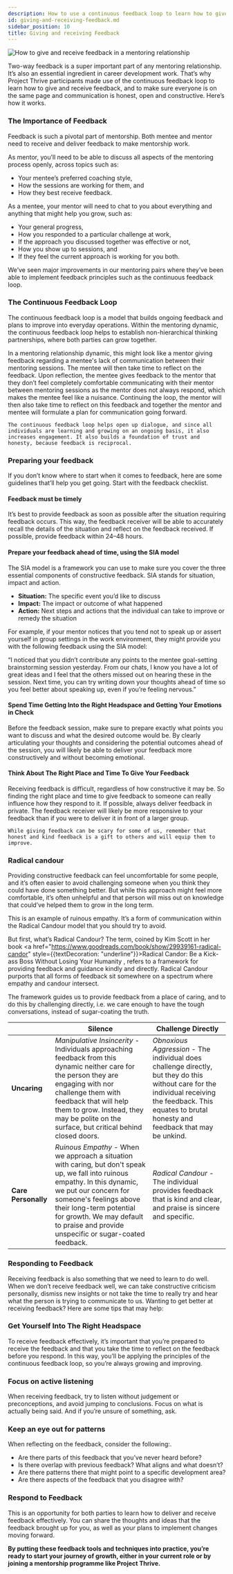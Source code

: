 ```yaml
---
description: How to use a continuous feedback loop to learn how to give and receive feedback.
id: giving-and-receiving-feedback.md
sidebar_position: 10
title: Giving and receiving Feedback
---
```


<head>
    <meta property="og:title" content="Giving and Receiving Feedback" />
    <meta property="og:type" content="article" />
    <meta property="og:url" content="https://www.developermentoring.guide/essential-mentoring-resources/giving-and-receiving-feedback/" />
</head>

![How to give and receive feedback in a mentoring relationship](<//img/assets/Giving-and-Receiving-Feedback.png>)

Two-way feedback is a super important part of any mentoring relationship. It’s also an essential ingredient in career development work. That’s why Project Thrive participants made use of the continuous feedback loop to learn how to give and receive feedback, and to make sure everyone is on the same page and communication is honest, open and constructive. Here’s how it works.

### The Importance of Feedback

Feedback is such a pivotal part of mentorship. Both mentee and mentor need to receive and deliver feedback to make mentorship work.

As mentor, you’ll need to be able to discuss all aspects of the mentoring process openly, across topics such as:

- Your mentee’s preferred coaching style,
- How the sessions are working for them, and
- How they best receive feedback.

As a mentee, your mentor will need to chat to you about everything and anything that might help you grow, such as:

- Your general progress,
- How you responded to a particular challenge at work,
- If the approach you discussed together was effective or not,
- How you show up to sessions, and
- If they feel the current approach is working for you both.

We’ve seen major improvements in our mentoring pairs where they’ve been able to implement feedback principles such as the continuous feedback loop.

### The Continuous Feedback Loop

The continuous feedback loop is a model that builds ongoing feedback and plans to improve into everyday operations. Within the mentoring dynamic, the continuous feedback loop helps to establish non-hierarchical thinking partnerships, where both parties can grow together.

In a mentoring relationship dynamic, this might look like a mentor giving feedback regarding a mentee's lack of communication between their mentoring sessions. The mentee will then take time to reflect on the feedback. Upon reflection, the mentee gives feedback to the mentor that they don’t feel completely comfortable communicating with their mentor between mentoring sessions as the mentor does not always respond, which makes the mentee feel like a nuisance. Continuing the loop, the mentor will then also take time to reflect on this feedback and together the mentor and mentee will formulate a plan for communication going forward.

`The continuous feedback loop helps open up dialogue, and since all individuals are learning and growing on an ongoing basis, it also increases engagement. It also builds a foundation of trust and honesty, because feedback is reciprocal.`

### Preparing your feedback

If you don’t know where to start when it comes to feedback, here are some guidelines that’ll help you get going. Start with the feedback checklist.

#### Feedback must be timely

It’s best to provide feedback as soon as possible after the situation requiring feedback occurs. This way, the feedback receiver will be able to accurately recall the details of the situation and reflect on the feedback received. If possible, provide feedback within 24–48 hours.

#### Prepare your feedback ahead of time, using the SIA model

The SIA model is a framework you can use to make sure you cover the three essential components of constructive feedback. SIA stands for situation, impact and action.

- **Situation:** The specific event you’d like to discuss
- **Impact:** The impact or outcome of what happened
- **Action:** Next steps and actions that the individual can take to improve or remedy the situation

For example, if your mentor notices that you tend not to speak up or assert yourself in group settings in the work environment, they might provide you with the following feedback using the SIA model:

“I noticed that you didn’t contribute any points to the mentee goal-setting brainstorming session yesterday. From our chats, I know you have a lot of great ideas and I feel that the others missed out on hearing these in the session. Next time, you can try writing down your thoughts ahead of time so you feel better about speaking up, even if you’re feeling nervous.”

#### Spend Time Getting Into the Right Headspace and Getting Your Emotions in Check

Before the feedback session, make sure to prepare exactly what points you want to discuss and what the desired outcome would be. By clearly articulating your thoughts and considering the potential outcomes ahead of the session, you will likely be able to deliver your feedback more constructively and without becoming emotional.

#### Think About The Right Place and Time To Give Your Feedback

Receiving feedback is difficult, regardless of how constructive it may be. So finding the right place and time to give feedback to someone can really influence how they respond to it. If possible, always deliver feedback in private. The feedback receiver will likely be more responsive to your feedback than if you were to deliver it in front of a larger group.

``While giving feedback can be scary for some of us, remember that honest and kind feedback is a gift to others and will equip them to improve.``

### Radical candour

Providing constructive feedback can feel uncomfortable for some people, and it’s often easier to avoid challenging someone when you think they could have done something better. But while this approach might feel more comfortable, it’s often unhelpful and that person will miss out on knowledge that could’ve helped them to grow in the long term.

This is an example of ruinous empathy. It’s a form of communication within the Radical Candour model that you should try to avoid.

But first, what’s Radical Candour? The term, coined by Kim Scott in her book  <a href="https://www.goodreads.com/book/show/29939161-radical-candor" style={{textDecoration: "underline"}}>Radical Candor: Be a Kick-ass Boss Without Losing Your Humanity</a>
, refers to a framework for providing feedback and guidance kindly and directly. Radical Candour purports that all forms of feedback sit somewhere on a spectrum where empathy and candour intersect.  

The framework guides us to provide feedback from a place of caring, and to do this by challenging directly, i.e. we care enough to have the tough conversations, instead of sugar-coating the truth.

|  | **Silence** | **Challenge Directly** |
|---|---|---|
| **Uncaring** | *Manipulative Insincerity* - Individuals approaching feedback from this dynamic neither care for the person they are engaging with nor challenge them with feedback that will help them to grow. Instead, they may be polite on the surface, but critical behind closed doors. | *Obnoxious Aggression* - The individual does challenge directly, but they do this without care for the individual receiving the feedback. This equates to brutal honesty and feedback that may be unkind. |
| **Care Personally** | *Ruinous Empathy* - When we approach a situation with caring, but don't speak up, we fall into ruinous empathy. In this dynamic, we put our concern for someone's feelings above their long-term potential for growth. We may default to praise and provide unspecific or sugar-coated feedback. | *Radical Candour* - The individual provides feedback that is kind and clear, and praise is sincere and specific. |

### Responding to Feedback

Receiving feedback is also something that we need to learn to do well. When we don’t receive feedback well, we can take constructive criticism personally, dismiss new insights or not take the time to really try and hear what the person is trying to communicate to us. Wanting to get better at receiving feedback? Here are some tips that may help:

### Get Yourself Into The Right Headspace

To receive feedback effectively, it’s important that you’re prepared to receive the feedback and that you take the time to reflect on the feedback before you respond. In this way, you’ll be applying the principles of the continuous feedback loop, so you’re always growing and improving.

### Focus on active listening

When receiving feedback, try to listen without judgement or preconceptions, and avoid jumping to conclusions. Focus on what is actually being said. And if you’re unsure of something, ask.

### Keep an eye out for patterns

When reflecting on the feedback, consider the following:.

- Are there parts of this feedback that you’ve never heard before?
- Is there overlap with previous feedback? What aligns and what doesn’t?
- Are there patterns there that might point to a specific development area?
- Are there aspects of the feedback that you disagree with?

### Respond to Feedback

This is an opportunity for both parties to learn how to deliver and receive feedback effectively. You can share the thoughts and ideas that the feedback brought up for you, as well as your plans to implement changes moving forward.

**By putting these feedback tools and techniques into practice, you’re ready to start your journey of growth, either in your current role or by joining a mentorship programme like Project Thrive.**
